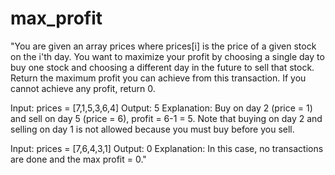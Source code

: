 # max_profit
"You are given an array prices where prices[i] is the price of a given stock on the i'th day.
You want to maximize your profit by choosing a single day to buy one stock and choosing a different day in the future to sell that stock.
Return the maximum profit you can achieve from this transaction. If you cannot achieve any profit, return 0.


 Input: prices = [7,1,5,3,6,4] Output: 5 
Explanation: Buy on day 2 (price = 1) and sell on day 5 (price = 6), profit = 6-1 = 5.
Note that buying on day 2 and selling on day 1 is not allowed because you must buy before you sell.


 Input: prices = [7,6,4,3,1] Output: 0
Explanation: In this case, no transactions are done and the max profit = 0." 
